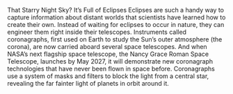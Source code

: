 That Starry Night Sky? It’s Full of Eclipses 
 Eclipses are such a handy way to capture information about distant worlds that scientists have learned how to create their own. Instead of waiting for eclipses to occur in nature, they can engineer them right inside their telescopes. Instruments called coronagraphs, first used on Earth to study the Sun’s outer atmosphere (the corona), are now carried aboard several space telescopes. And when NASA’s next flagship space telescope, the Nancy Grace Roman Space Telescope, launches by May 2027, it will demonstrate new coronagraph technologies that have never been flown in space before. Coronagraphs use a system of masks and filters to block the light from a central star, revealing the far fainter light of planets in orbit around it.